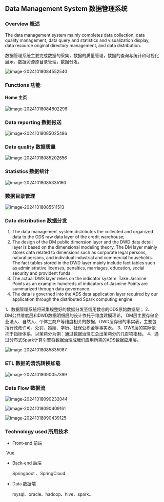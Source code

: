 ## Data Management System 数据管理系统

### Overview 概述

The data management system mainly completes data collection, data quality management, data query and statistics and visualization display, data resource original directory management, and data distribution.

数据管理系统主要完成数据的采集，数据的质量管理，数据的查询与统计和可视化展示，数据资源原目录管理，数据分发。

![image-20241018084552540](images/image-20241018084552540.png)

### Functions 功能

#### Home 主页

![image-20241018084802296](images/image-20241018084802296.png)

### Data reporting 数据报送

![image-20241018085025486](images/image-20241018085025486.png)

### Data quality 数据质量

![image-20241018085202656](images/image-20241018085202656.png)

### Statistics 数据统计

![image-20241018085335160](images/image-20241018085335160.png)

### 数据目录管理

![image-20241018085511513](images/image-20241018085511513.png)

### Data distribution 数据分发

1. The data management system distributes the collected and organized data to the ODS raw data layer of the credit warehouse;
2. The design of the DM public dimension layer and the DWD data detail layer is based on the dimensional modeling theory. The DM layer mainly stores data related to dimensions such as corporate legal persons, natural persons, and individual industrial and commercial households. The fact tables stored in the DWD layer mainly include fact tables such as administrative licenses, penalties, marriages, education, social security and provident funds.
3. The actual DWS layer relies on the indicator system. Take Jasmine Points as an example: hundreds of indicators of Jasmine Points are summarized through data governance.
4. The data is governed into the ADS data application layer required by our application through the distributed Spark computing engine.

1、数据管理系统将采集规整好的数据分发至信用数仓的ODS原始数据层；
2、DM公共维度层和DWD数据明细层的设计依托于维度建模理论， DM层主要存储企业法人、自然人、个体工商户等维度相关的数据，DWD层存储的事实表，主要包括行政政许可、处罚、婚姻、学历、社保公积金等事实表。
3、DWS层的实际依托于指标体系，以茉莉分为例：通过数据治理汇总出茉莉分的几百项指标。
4、通过分布式Spark计算引擎将数据治理成我们应用所需的ADS数据应用层。

![image-20241018085835067](images/image-20241018085835067.png)

### ETL 数据的清洗转换加载

![image-20241018090057399](images/image-20241018090057399.png)

### Data Flow 数据流

![image-20241018090233044](images/image-20241018090233044.png)

![image-20241018090409161](images/image-20241018090409161.png)

![image-20241018090439125](images/image-20241018090439125.png)

### Technology used 所用技术

- Front-end 前端

​       Vue

- Back-end 后端

  Springboot 、SpringCloud

- Data 数据端

  mysql、oracle、hadoop、hive、spark...